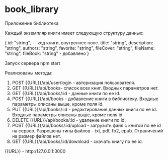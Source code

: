 # book_library
Приложение библиотека

Каждый экземпляр книги имеет следующую структуру данных:

{
  id: "string",   -- код книги, внутреннее поле.
  title: "string",
  description: "string",
  authors: "string",
  favorite: "string",
  fileCover: "string",
  fileName: "string",
  fileBook: "string" - добавлено
}

Запуск сервера
npm start

Реализованы методы:

1. POST {{URL}}/api/user/login - авторизация пользователя.
2. GET {{URL}}/api/books- список всех книг. Входных параметров нет.
3. GET {{URL}}/api/books/:id - данные книги по ее id.
4. POST {{URL}}/api/books - добавление книги в библиотеку. Входные параметры описаны выше, кроме поля id.
5. PUT {{URL}}/api/books/:id - редактирование данных книги по ее id. Входные параметры описаны выше, кроме поля id.
6. DELETE {{URL}}/api/books/:id - удаление книги по id.
7. POST {{URL}}/api/books/:id/upload - загрузить файл с книгой по ее id на сервер. Разрешены типы файлов - txt, pdf, fb2, epub. Ограничений на размер файлов нет.
8. GET {{URL}}/api/books/:id/download - скачать книгу по ее id.

{{URL}} - http:/127.0.0.1:3000

